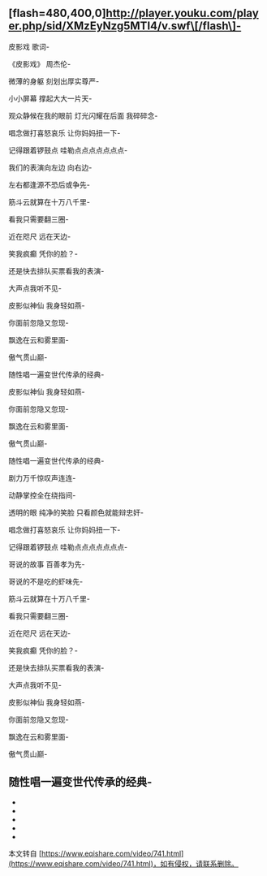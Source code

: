 \[flash=480,400,0\]http://player.youku.com/player.php/sid/XMzEyNzg5MTI4/v.swf\[/flash\]-
-

皮影戏 歌词-

《皮影戏》 周杰伦-

微薄的身躯 刻划出厚实尊严-

小小屏幕 撑起大大一片天-

观众静候在我的眼前 灯光闪耀在后面 我碎碎念-

唱念做打喜怒哀乐 让你妈妈扭一下-

记得跟着锣鼓点 哇勒点点点点点点点-

我们的表演向左边 向右边-

左右都逢源不恐后或争先-

筋斗云就算在十万八千里-

看我只需要翻三圈-

近在咫尺 远在天边-

笑我疯癫 凭你的脸？-

还是快去排队买票看我的表演-

大声点我听不见-

皮影似神仙 我身轻如燕-

你面前忽隐又忽现-

飘逸在云和雾里面-

傲气贯山巅-

随性唱一遍变世代传承的经典-

皮影似神仙 我身轻如燕-

你面前忽隐又忽现-

飘逸在云和雾里面-

傲气贯山巅-

随性唱一遍变世代传承的经典-

剧力万千惊叹声连连-

动静掌控全在绕指间-

透明的眼 纯净的笑脸 只看颜色就能辩忠奸-

唱念做打喜怒哀乐 让你妈妈扭一下-

记得跟着锣鼓点 哇勒点点点点点点点-

哥说的故事 百善孝为先-

哥说的不是吃的虾味先-

筋斗云就算在十万八千里-

看我只需要翻三圈-

近在咫尺 远在天边-

笑我疯癫 凭你的脸？-

还是快去排队买票看我的表演-

大声点我听不见-

皮影似神仙 我身轻如燕-

你面前忽隐又忽现-

飘逸在云和雾里面-

傲气贯山巅-

随性唱一遍变世代传承的经典-
-
-
-
-
-

-

本文转自 [https://www.eqishare.com/video/741.html](https://www.eqishare.com/video/741.html)，如有侵权，请联系删除。